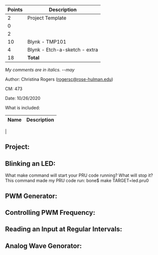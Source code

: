 | Points      | Description |
| ----------- | ----------- |
|  2 | Project Template
|  0 | | Names - *missing*
|  2 | | Executive Summary
| 10 | Blynk - TMP101
|  4 | Blynk - Etch-a-sketch - extra
| 18 | **Total**

*My comments are in italics. --may*

Author: Christina Rogers (rogersc@rose-hulman.edu)

CM: 473

Date: 10/26/2020

What is included:

| Name      | Description |
| ----------- | ----------- |
| 

## Project: ##


## Blinking an LED: ##
What make command will start your PRU code running? What will stop it?
This command made my PRU code run: bone$ make TARGET=led.pru0


## PWM Generator: ##
 

## Controlling PWM Frequency: ##


## Reading an Input at Regular Intervals: ##


## Analog Wave Genorator: ##

